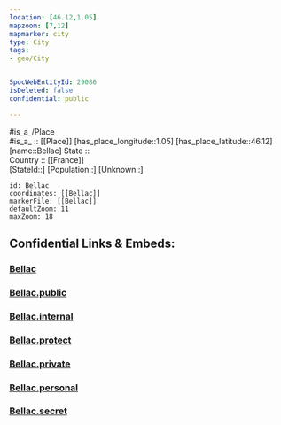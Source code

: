 ```yaml
---
location: [46.12,1.05] 
mapzoom: [7,12] 
mapmarker: city 
type: City
tags:
- geo/City


SpocWebEntityId: 29086
isDeleted: false
confidential: public

---
```

#is_a_/Place  
#is_a_ :: [[Place]] 
[has_place_longitude::1.05] 
[has_place_latitude::46.12] 
[name::Bellac] 
State ::  
Country :: [[France]]  
[StateId::] 
[Population::] 
[Unknown::] 


```leaflet
id: Bellac
coordinates: [[Bellac]] 
markerFile: [[Bellac]] 
defaultZoom: 11 
maxZoom: 18
```


## Confidential Links & Embeds: 

### [Bellac](/_Standards/Earth/Continent/Europe/Europe~West/France/regions~France/Nouvelle-Aquitaine/departments~Aquitaine/Haute-Vienne/communes~Haute-Vienne/Bellac/cities~Bellac/Bellac.md) 

### [Bellac.public](/_public/Earth/Continent/Europe/Europe~West/France/regions~France/Nouvelle-Aquitaine/departments~Aquitaine/Haute-Vienne/communes~Haute-Vienne/Bellac/cities~Bellac/Bellac.public.md) 

### [Bellac.internal](/_internal/Earth/Continent/Europe/Europe~West/France/regions~France/Nouvelle-Aquitaine/departments~Aquitaine/Haute-Vienne/communes~Haute-Vienne/Bellac/cities~Bellac/Bellac.internal.md) 

### [Bellac.protect](/_protect/Earth/Continent/Europe/Europe~West/France/regions~France/Nouvelle-Aquitaine/departments~Aquitaine/Haute-Vienne/communes~Haute-Vienne/Bellac/cities~Bellac/Bellac.protect.md) 

### [Bellac.private](/_private/Earth/Continent/Europe/Europe~West/France/regions~France/Nouvelle-Aquitaine/departments~Aquitaine/Haute-Vienne/communes~Haute-Vienne/Bellac/cities~Bellac/Bellac.private.md) 

### [Bellac.personal](/_personal/Earth/Continent/Europe/Europe~West/France/regions~France/Nouvelle-Aquitaine/departments~Aquitaine/Haute-Vienne/communes~Haute-Vienne/Bellac/cities~Bellac/Bellac.personal.md) 

### [Bellac.secret](/_secret/Earth/Continent/Europe/Europe~West/France/regions~France/Nouvelle-Aquitaine/departments~Aquitaine/Haute-Vienne/communes~Haute-Vienne/Bellac/cities~Bellac/Bellac.secret.md)


